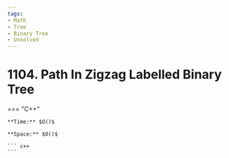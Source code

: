 ```yaml
---
tags:
- Math
- Tree
- Binary Tree
- Unsolved
---
```



# 1104. Path In Zigzag Labelled Binary Tree

=== "C++"

    **Time:** $O()$

    **Space:** $O()$

    ``` c++
    ```